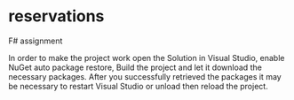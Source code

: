reservations
============

F# assignment

In order to make the project work open the Solution in Visual Studio,
enable NuGet auto package restore, Build the project and let it download
the necessary packages. After you successfully retrieved the packages it may be necessary
to restart Visual Studio or unload then reload the project.

